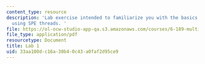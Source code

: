 ```yaml
---
content_type: resource
description: 'Lab exercise intended to familiarize you with the basics of DMA and
  using SPE threads. '
file: https://ol-ocw-studio-app-qa.s3.amazonaws.com/courses/6-189-multicore-programming-primer-january-iap-2007/33aa100dc16a30b40c43a0faf2d95ce9_lab1.pdf
file_type: application/pdf
resourcetype: Document
title: Lab 1
uid: 33aa100d-c16a-30b4-0c43-a0faf2d95ce9
---
```

